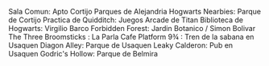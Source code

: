 Sala Comun: Apto Cortijo Parques de Alejandria
Hogwarts Nearbies: Parque de Cortijo
Practica de Quidditch: Juegos Arcade de Titan
Biblioteca de Hogwarts: Virgilio Barco
Forbidden Forest: Jardin Botanico / Simon Bolivar
The Three Broomsticks : La Parla Cafe
Platform 9¾ : Tren de la sabana en Usaquen
Diagon Alley: Parque de Usaquen
Leaky Calderon: Pub en Usaquen 
Godric's Hollow: Parque de Belmira